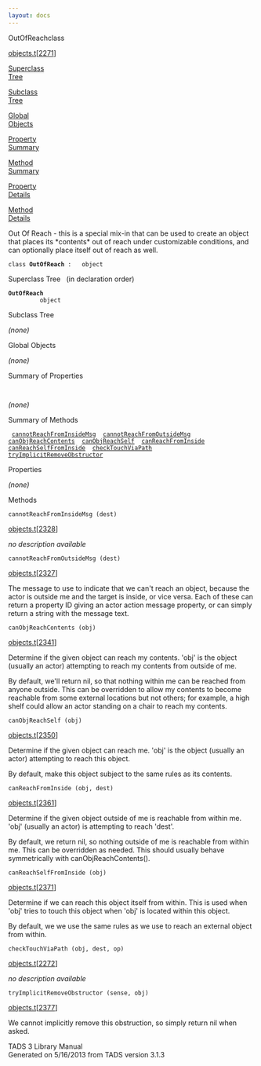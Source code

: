 ```yaml
---
layout: docs
---
```

<span class="title">OutOfReach</span><span class="type">class</span>

[objects.t](../file/objects.t.html)\[[2271](../source/objects.t.html#2271)\]

[Superclass  
Tree](#_SuperClassTree_)

[Subclass  
Tree](#_SubClassTree_)

[Global  
Objects](#_ObjectSummary_)

[Property  
Summary](#_PropSummary_)

[Method  
Summary](#_MethodSummary_)

[Property  
Details](#_Properties_)

[Method  
Details](#_Methods_)

<div class="fdesc">

Out Of Reach - this is a special mix-in that can be used to create an
object that places its \*contents\* out of reach under customizable
conditions, and can optionally place itself out of reach as well.

`class `**`OutOfReach`**` :   object`

</div>

<span id="_SuperClassTree_"></span>

<div class="mjhd">

<span class="hdln">Superclass Tree</span>   (in declaration order)

</div>

**`OutOfReach`**  
`         object`  
<span id="_SubClassTree_"></span>

<div class="mjhd">

<span class="hdln">Subclass Tree</span>  

</div>

*(none)* <span id="_ObjectSummary_"></span>

<div class="mjhd">

<span class="hdln">Global Objects</span>  

</div>

*(none)* <span id="_PropSummary_"></span>

<div class="mjhd">

<span class="hdln">Summary of Properties</span>  

</div>

` `

*(none)* <span id="_MethodSummary_"></span>

<div class="mjhd">

<span class="hdln">Summary of Methods</span>  

</div>

` `[`cannotReachFromInsideMsg`](#cannotReachFromInsideMsg)`  `[`cannotReachFromOutsideMsg`](#cannotReachFromOutsideMsg)`  `[`canObjReachContents`](#canObjReachContents)`  `[`canObjReachSelf`](#canObjReachSelf)`  `[`canReachFromInside`](#canReachFromInside)`  `[`canReachSelfFromInside`](#canReachSelfFromInside)`  `[`checkTouchViaPath`](#checkTouchViaPath)`  `[`tryImplicitRemoveObstructor`](#tryImplicitRemoveObstructor)`  `

<span id="_Properties_"></span>

<div class="mjhd">

<span class="hdln">Properties</span>  

</div>

*(none)* <span id="_Methods_"></span>

<div class="mjhd">

<span class="hdln">Methods</span>  

</div>

<span id="cannotReachFromInsideMsg"></span>

`cannotReachFromInsideMsg (dest)`

[objects.t](../file/objects.t.html)\[[2328](../source/objects.t.html#2328)\]

<div class="desc">

*no description available*

</div>

<span id="cannotReachFromOutsideMsg"></span>

`cannotReachFromOutsideMsg (dest)`

[objects.t](../file/objects.t.html)\[[2327](../source/objects.t.html#2327)\]

<div class="desc">

The message to use to indicate that we can't reach an object, because
the actor is outside me and the target is inside, or vice versa. Each of
these can return a property ID giving an actor action message property,
or can simply return a string with the message text.

</div>

<span id="canObjReachContents"></span>

`canObjReachContents (obj)`

[objects.t](../file/objects.t.html)\[[2341](../source/objects.t.html#2341)\]

<div class="desc">

Determine if the given object can reach my contents. 'obj' is the object
(usually an actor) attempting to reach my contents from outside of me.

By default, we'll return nil, so that nothing within me can be reached
from anyone outside. This can be overridden to allow my contents to
become reachable from some external locations but not others; for
example, a high shelf could allow an actor standing on a chair to reach
my contents.

</div>

<span id="canObjReachSelf"></span>

`canObjReachSelf (obj)`

[objects.t](../file/objects.t.html)\[[2350](../source/objects.t.html#2350)\]

<div class="desc">

Determine if the given object can reach me. 'obj' is the object (usually
an actor) attempting to reach this object.

By default, make this object subject to the same rules as its contents.

</div>

<span id="canReachFromInside"></span>

`canReachFromInside (obj, dest)`

[objects.t](../file/objects.t.html)\[[2361](../source/objects.t.html#2361)\]

<div class="desc">

Determine if the given object outside of me is reachable from within me.
'obj' (usually an actor) is attempting to reach 'dest'.

By default, we return nil, so nothing outside of me is reachable from
within me. This can be overridden as needed. This should usually behave
symmetrically with canObjReachContents().

</div>

<span id="canReachSelfFromInside"></span>

`canReachSelfFromInside (obj)`

[objects.t](../file/objects.t.html)\[[2371](../source/objects.t.html#2371)\]

<div class="desc">

Determine if we can reach this object itself from within. This is used
when 'obj' tries to touch this object when 'obj' is located within this
object.

By default, we we use the same rules as we use to reach an external
object from within.

</div>

<span id="checkTouchViaPath"></span>

`checkTouchViaPath (obj, dest, op)`

[objects.t](../file/objects.t.html)\[[2272](../source/objects.t.html#2272)\]

<div class="desc">

*no description available*

</div>

<span id="tryImplicitRemoveObstructor"></span>

`tryImplicitRemoveObstructor (sense, obj)`

[objects.t](../file/objects.t.html)\[[2377](../source/objects.t.html#2377)\]

<div class="desc">

We cannot implicitly remove this obstruction, so simply return nil when
asked.

</div>

<div class="ftr">

TADS 3 Library Manual  
Generated on 5/16/2013 from TADS version 3.1.3

</div>
